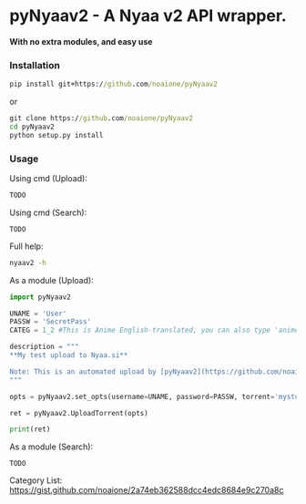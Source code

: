 # pyNyaav2 - A Nyaa v2 API wrapper.
#### With no extra modules, and easy use

### Installation
```bat
pip install git+https://github.com/noaione/pyNyaav2
```

or

```bat
git clone https://github.com/noaione/pyNyaav2
cd pyNyaav2
python setup.py install
```

### Usage
Using cmd (Upload):
```bat
TODO
```

Using cmd (Search):
```
TODO
```

Full help:
```bat
nyaav2 -h
```

As a module (Upload):
```py
import pyNyaav2

UNAME = 'User'
PASSW = 'SecretPass'
CATEG = 1_2 #This is Anime English-translated, you can also type 'anime_eng', scroll to the very bottom for reference

description = """
**My test upload to Nyaa.si**

Note: This is an automated upload by [pyNyaav2](https://github.com/noaione/pyNyaav2)
"""

opts = pyNyaav2.set_opts(username=UNAME, password=PASSW, torrent='mystuff.torrent', category=CATEG, name='mystuff', information='https://noaione.github.io', description=description, anonymous=True, hidden=False, complete=False, remake=False, trusted=False)

ret = pyNyaav2.UploadTorrent(opts)

print(ret)
```

As a module (Search):
```
TODO
```
Category List: https://gist.github.com/noaione/2a74eb362588dcc4edc8684e9c270a8c
